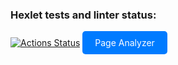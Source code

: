 ### Hexlet tests and linter status:
[![Actions Status](https://github.com/agentkei/python-project-83/actions/workflows/hexlet-check.yml/badge.svg)](https://github.com/agentkei/python-project-83/actions)
<a href="https://python-project-83-dqh8.onrender.com" target="_blank" style="display:inline-block; padding:10px 20px; background-color:#007bff; color:white; text-decoration:none; border-radius:5px;">Page Analyzer</a>
